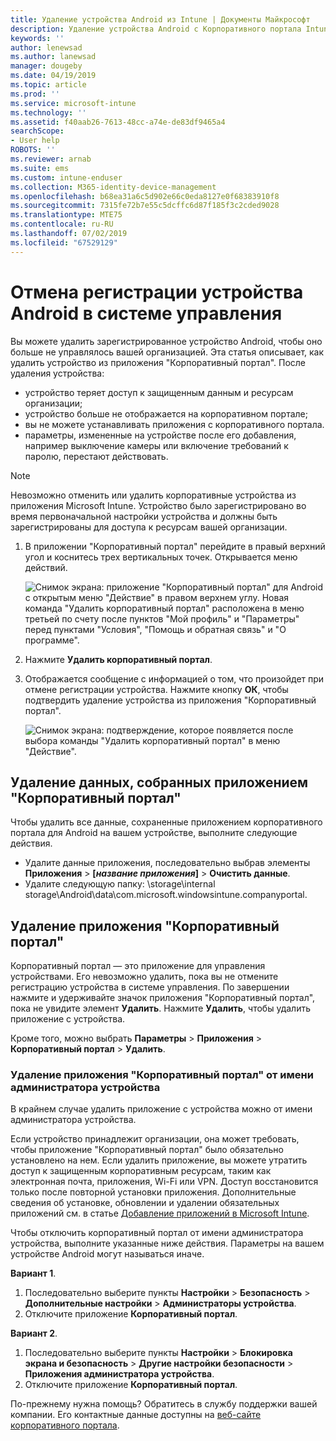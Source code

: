 ```yaml
---
title: Удаление устройства Android из Intune | Документы Майкрософт
description: Удаление устройства Android с Корпоративного портала Intune
keywords: ''
author: lenewsad
ms.author: lanewsad
manager: dougeby
ms.date: 04/19/2019
ms.topic: article
ms.prod: ''
ms.service: microsoft-intune
ms.technology: ''
ms.assetid: f40aab26-7613-48cc-a74e-de83df9465a4
searchScope:
- User help
ROBOTS: ''
ms.reviewer: arnab
ms.suite: ems
ms.custom: intune-enduser
ms.collection: M365-identity-device-management
ms.openlocfilehash: b68ea31a6c5d902e66c0eda8127e0f68383910f8
ms.sourcegitcommit: 7315fe72b7e55c5dcffc6d87f185f3c2cded9028
ms.translationtype: MTE75
ms.contentlocale: ru-RU
ms.lasthandoff: 07/02/2019
ms.locfileid: "67529129"
---
```

# <a name="unenroll-your-android-device-from-management"></a>Отмена регистрации устройства Android в системе управления  

Вы можете удалить зарегистрированное устройство Android, чтобы оно больше не управлялось вашей организацией. Эта статья описывает, как удалить устройство из приложения "Корпоративный портал". После удаления устройства:  

* устройство теряет доступ к защищенным данным и ресурсам организации;
* устройство больше не отображается на корпоративном портале;
* вы не можете устанавливать приложения с корпоративного портала.
* параметры, измененные на устройстве после его добавления, например выключение камеры или включение требований к паролю, перестают действовать.  

> [!NOTE]
> Невозможно отменить или удалить корпоративные устройства из приложения Microsoft Intune. Устройство было зарегистрировано во время первоначальной настройки устройства и должны быть зарегистрированы для доступа к ресурсам вашей организации.  

1. В приложении "Корпоративный портал" перейдите в правый верхний угол и коснитесь трех вертикальных точек. Открывается меню действий.

   ![Снимок экрана: приложение "Корпоративный портал" для Android с открытым меню "Действие" в правом верхнем углу. Новая команда "Удалить корпоративный портал" расположена в меню третьей по счету после пунктов "Мой профиль" и "Параметры" перед пунктами "Условия", "Помощь и обратная связь" и "О программе".](./media/android_remove_cp_menu_action_after_1705.png)

2. Нажмите **Удалить корпоративный портал**.  

3. Отображается сообщение с информацией о том, что произойдет при отмене регистрации устройства. Нажмите кнопку **ОК**, чтобы подтвердить удаление устройства из приложения "Корпоративный портал".

   ![Снимок экрана: подтверждение, которое появляется после выбора команды "Удалить корпоративный портал" в меню "Действие".](./media/android_remove_cp_menu_confirmation_after_1705.png)

## <a name="remove-data-collected-by-the-company-portal-app"></a>Удаление данных, собранных приложением "Корпоративный портал"  

Чтобы удалить все данные, сохраненные приложением корпоративного портала для Android на вашем устройстве, выполните следующие действия.

- Удалите данные приложения, последовательно выбрав элементы **Приложения** > **[*название приложения*]**  > **Очистить данные**.
- Удалите следующую папку: \storage\internal storage\Android\data\com.microsoft.windowsintune.companyportal.

## <a name="uninstall-the-company-portal-app"></a>Удаление приложения "Корпоративный портал"  
Корпоративный портал — это приложение для управления устройствами. Его невозможно удалить, пока вы не отмените регистрацию устройства в системе управления. По завершении нажмите и удерживайте значок приложения "Корпоративный портал", пока не увидите элемент **Удалить**. Нажмите **Удалить**, чтобы удалить приложение с устройства.  

Кроме того, можно выбрать **Параметры** > **Приложения** > **Корпоративный портал** > **Удалить**.  

### <a name="remove-the-company-portal-app-as-a-device-administrator"></a>Удаление приложения "Корпоративный портал" от имени администратора устройства  
В крайнем случае удалить приложение с устройства можно от имени администратора устройства.  

Если устройство принадлежит организации, она может требовать, чтобы приложение "Корпоративный портал" было обязательно установлено на нем. Если удалить приложение, вы можете утратить доступ к защищенным корпоративным ресурсам, таким как электронная почта, приложения, Wi-Fi или VPN. Доступ восстановится только после повторной установки приложения. Дополнительные сведения об установке, обновлении и удалении обязательных приложений см. в статье [Добавление приложений в Microsoft Intune](https://docs.microsoft.com/intune/apps-add#apps-that-are-added-automatically-by-intune).  

Чтобы отключить корпоративный портал от имени администратора устройства, выполните указанные ниже действия. Параметры на вашем устройстве Android могут называться иначе.  

**Вариант 1**.  
1. Последовательно выберите пункты **Настройки** > **Безопасность** > **Дополнительные настройки** > **Администраторы устройства**.  
2. Отключите приложение **Корпоративный портал**.  

**Вариант 2**.  
1. Последовательно выберите пункты **Настройки** > **Блокировка экрана и безопасность** > **Другие настройки безопасности** > **Приложения администратора устройства**.  
2. Отключите приложение **Корпоративный портал**.    

По-прежнему нужна помощь? Обратитесь в службу поддержки вашей компании. Его контактные данные доступны на [веб-сайте корпоративного портала](https://go.microsoft.com/fwlink/?linkid=2010980).
